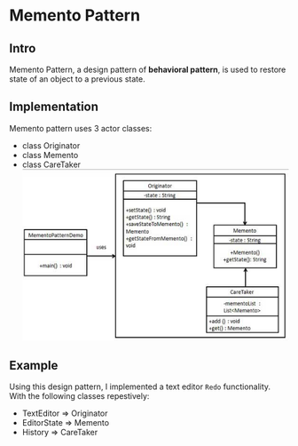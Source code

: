 # Memento Pattern
## Intro
Memento Pattern, a design pattern of **behavioral pattern**, is used to restore state of an object to a previous state.
## Implementation
Memento pattern uses 3 actor classes:
- class Originator
- class Memento
- class CareTaker
![UML diagram](images/1.jpg)
## Example
Using this design pattern, I implemented a text editor ``Redo`` functionality. With the following classes repestively:
- TextEditor => Originator
- EditorState => Memento
- History => CareTaker